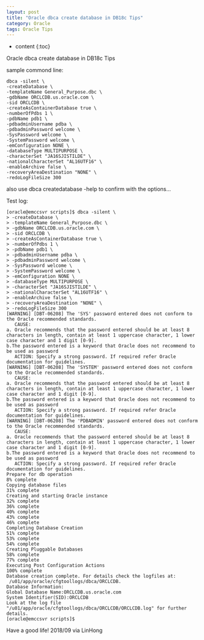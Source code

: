 ```yaml
---
layout: post
title: "Oracle dbca create database in DB18c Tips"
category: Oracle
tags: Oracle Tips
---
```


* content
{:toc}


Oracle dbca create database in DB18c Tips


sample commond line:

	dbca -silent \
	-createDatabase \
	-templateName General_Purpose.dbc \
	-gdbName ORCLCDB.us.oracle.com \
	-sid ORCLCDB \
	-createAsContainerDatabase true \
	-numberOfPdbs 1 \
	-pdbName pdb1 \
	-pdbadminUsername pdba \
	-pdbadminPassword welcome \
	-SysPassword welcome \
	-SystemPassword welcome \
	-emConfiguration NONE \
	-databaseType MULTIPURPOSE \
	-characterSet "JA16SJISTILDE" \
	-nationalCharacterSet "AL16UTF16" \
	-enableArchive false \
	-recoveryAreaDestination "NONE" \
	-redoLogFileSize 300

also use dbca createdatabase -help to confirm with the options...









Test log:

	[oracle@emccsvr scripts]$ dbca -silent \
	> -createDatabase \
	> -templateName General_Purpose.dbc \
	> -gdbName ORCLCDB.us.oracle.com \
	> -sid ORCLCDB \
	> -createAsContainerDatabase true \
	> -numberOfPdbs 1 \
	> -pdbName pdb1 \
	> -pdbadminUsername pdba \
	> -pdbadminPassword welcome \
	> -SysPassword welcome \
	> -SystemPassword welcome \
	> -emConfiguration NONE \
	> -databaseType MULTIPURPOSE \
	> -characterSet "JA16SJISTILDE" \
	> -nationalCharacterSet "AL16UTF16" \
	> -enableArchive false \
	> -recoveryAreaDestination "NONE" \
	> -redoLogFileSize 300
	[WARNING] [DBT-06208] The 'SYS' password entered does not conform to the Oracle recommended standards.
	   CAUSE:
	a. Oracle recommends that the password entered should be at least 8 characters in length, contain at least 1 uppercase character, 1 lower case character and 1 digit [0-9].
	b.The password entered is a keyword that Oracle does not recommend to be used as password
	   ACTION: Specify a strong password. If required refer Oracle documentation for guidelines.
	[WARNING] [DBT-06208] The 'SYSTEM' password entered does not conform to the Oracle recommended standards.
	   CAUSE:
	a. Oracle recommends that the password entered should be at least 8 characters in length, contain at least 1 uppercase character, 1 lower case character and 1 digit [0-9].
	b.The password entered is a keyword that Oracle does not recommend to be used as password
	   ACTION: Specify a strong password. If required refer Oracle documentation for guidelines.
	[WARNING] [DBT-06208] The 'PDBADMIN' password entered does not conform to the Oracle recommended standards.
	   CAUSE:
	a. Oracle recommends that the password entered should be at least 8 characters in length, contain at least 1 uppercase character, 1 lower case character and 1 digit [0-9].
	b.The password entered is a keyword that Oracle does not recommend to be used as password
	   ACTION: Specify a strong password. If required refer Oracle documentation for guidelines.
	Prepare for db operation
	8% complete
	Copying database files
	31% complete
	Creating and starting Oracle instance
	32% complete
	36% complete
	40% complete
	43% complete
	46% complete
	Completing Database Creation
	51% complete
	53% complete
	54% complete
	Creating Pluggable Databases
	58% complete
	77% complete
	Executing Post Configuration Actions
	100% complete
	Database creation complete. For details check the logfiles at:
	 /u01/app/oracle/cfgtoollogs/dbca/ORCLCDB.
	Database Information:
	Global Database Name:ORCLCDB.us.oracle.com
	System Identifier(SID):ORCLCDB
	Look at the log file "/u01/app/oracle/cfgtoollogs/dbca/ORCLCDB/ORCLCDB.log" for further details.
	[oracle@emccsvr scripts]$


	
Have a good life! 2018/09 via LinHong



